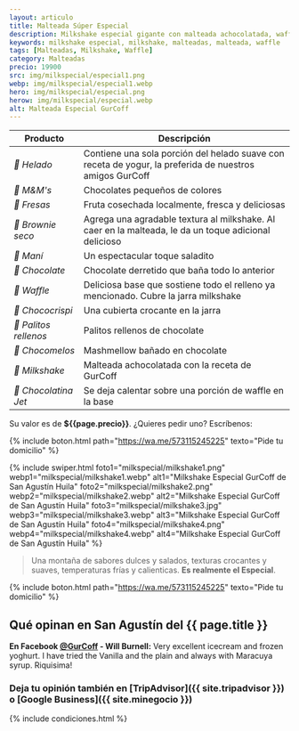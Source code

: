 ```yaml
---
layout: articulo
title: Malteada Súper Especial
description: Milkshake especial gigante con malteada achocolatada, waffle, fresas, maní, chocolates y helado
keywords: milkshake especial, milkshake, malteadas, malteada, waffle
tags: [Malteadas, Milkshake, Waffle]
category: Malteadas
precio: 19900
src: img/milkspecial/especial1.png
webp: img/milkspecial/especial1.webp
hero: img/milkspecial/especial.png
herow: img/milkspecial/especial.webp
alt: Malteada Especial GurCoff
---
```

| Producto | Descripción |
| ----------- | ------ |
| *🍦 Helado* | Contiene una sola porción del helado suave con receta de yogur, la preferida de nuestros amigos GurCoff |
| *🍬 M&M's* | Chocolates pequeños de colores |
| *🍓 Fresas* | Fruta cosechada localmente, fresca y deliciosas |
| *🥮 Brownie seco* | Agrega una agradable textura al milkshake. Al caer en la malteada, le da un toque adicional delicioso |
| *🥜 Maní* | Un espectacular toque saladito |
| *🍫 Chocolate* | Chocolate derretido que baña todo lo anterior |
| *🥞 Waffle* | Deliciosa base que sostiene todo el relleno ya mencionado. Cubre la jarra milkshake |
| *🍫 Chococrispi* | Una cubierta crocante en la jarra |
| *🥖 Palitos rellenos* | Palitos rellenos de chocolate |
| *🍫 Chocomelos* | Mashmellow bañado en chocolate |
| *🥤 Milkshake* | Malteada achocolatada con la receta de GurCoff |
| *🍫 Chocolatina Jet* | Se deja calentar sobre una porción de waffle en la base |

Su valor es de **${{page.precio}}**. ¿Quieres pedir uno? Escríbenos:

{% include boton.html path="https://wa.me/573115245225" texto="Pide tu domicilio" %}

{% include swiper.html foto1="milkspecial/milkshake1.png" webp1="milkspecial/milkshake1.webp" alt1="Milkshake Especial GurCoff de San Agustín Huila" foto2="milkspecial/milkshake2.png" webp2="milkspecial/milkshake2.webp" alt2="Milkshake Especial GurCoff de San Agustín Huila" foto3="milkspecial/milkshake3.jpg" webp3="milkspecial/milkshake3.webp" alt3="Milkshake Especial GurCoff de San Agustín Huila" foto4="milkspecial/milkshake4.png" webp4="milkspecial/milkshake4.webp" alt4="Milkshake Especial GurCoff de San Agustín Huila" %}

>Una montaña de sabores dulces y salados, texturas crocantes y suaves, temperaturas frías y calienticas. **Es realmente el Especial**.

{% include boton.html path="https://wa.me/573115245225" texto="Pide tu domicilio" %}

## Qué opinan en San Agustín del {{ page.title }}

**En Facebook [@GurCoff]({{site.facebook}}) - Will Burnell:** Very excellent icecream and frozen yoghurt. I have tried the Vanilla and the plain and always with Maracuya syrup. Riquisima!

### Deja tu opinión también en [TripAdvisor]({{ site.tripadvisor }}) o [Google Business]({{ site.minegocio }})

{% include condiciones.html %}
